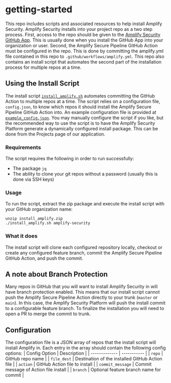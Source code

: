 # getting-started
This repo includes scripts and associated resources to help install Amplify Security. 
Amplify Security installs into your project repo as a two step
process. First, access to the repo should be given
to the [Amplify Security GitHub App](https://github.com/apps/amplify-security). This is usually done when
you install the GitHub App into your organization or user. Second,
the Amplify Secure Pipeline GitHub Action must be configured
in the repo. This is done by committing the amplify.yml file contained in this 
repo to `.github/workflows/amplify.yml`. This repo also contains an install script that 
automates the second part of the installation process for multiple repos at a time.

## Using the Install Script
The install script [`install_amplify.sh`](https://github.com/amplify-security/getting-started/blob/-/install_amplify.sh) automates committing the GitHub Action to 
multiple repos at a time. The script relies on a configuration file, `config.json`, to know
which repos it should install the Amplify Secure Pipeline GitHub Action into.
An example configuration file is provided at [`example_config.json`](https://github.com/amplify-security/getting-started/blob/-/example_config.json). You may manually
configure the script if you like, but the recommended way to use the script is to have
the Amplify Security Platform generate a dynamically configured install package.
This can be done from the Projects page of our application.

### Requirements
The script requires the following in order to run successfully:
- The package `jq`
- The ability to clone your git repos without a password (usually this is done via SSH keys)

### Usage
To run the script, extract the zip package and execute the install script with your GitHub organization name:
```
unzip install_amplify.zip
./install_amplify.sh amplify-security
```

### What it does
The install script will clone each configured
repository locally, checkout or create any
configured feature branch, commit the Amplify
Secure Pipeline GitHub Action, and push the
commit.

## A note about Branch Protection
Many repos in GitHub that you will want to install Amplify Security in will have
branch protection enabled. This means that
our install script cannot push the Amplify Secure
Pipeline Action directly to your trunk (`master` or `main`). In this case, the Amplify Security Platform will push the install commit to
a configurable feature branch. To finalize
the installation you will need to open a PR to merge the commit to trunk.

## Configuration
The configuration file is a JSON array of repos that the install script will install
Amplify in. Each entry in the array should contain the following config options:
| Config Option | Description |
| ------------- | ----------- |
| `repo` | GitHub repo name |
| `file_dest` | Destination of the installed GitHub Action file |
| `action` | GitHub Action file to install |
| `commit_message` | Commit message of Action file install |
| `branch` | Optional feature branch name for commit |